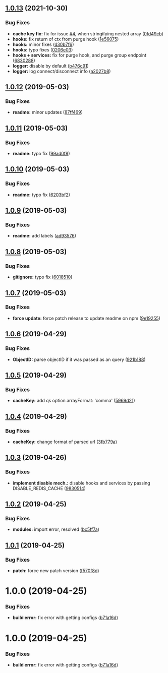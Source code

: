 ## [1.0.13](https://github.com/andrekutianski/feathers-redis-cache/compare/v1.0.12...v1.0.13) (2021-10-30)


### Bug Fixes

* **cache key fix:** fix for issue [#4](https://github.com/andrekutianski/feathers-redis-cache/issues/4), when stringifying nested array ([0fd49cb](https://github.com/andrekutianski/feathers-redis-cache/commit/0fd49cb5d3b768cc614dc04c1868042ed9be3c2c))
* **hooks:** fix return of ctx from purge hook ([1e56075](https://github.com/andrekutianski/feathers-redis-cache/commit/1e5607569cf1a11b38def933f5d692b270a05500))
* **hooks:** minor fixes ([d30b7f6](https://github.com/andrekutianski/feathers-redis-cache/commit/d30b7f65dac92ed894c70bf6593da23697392501))
* **hooks:** typo fixes ([0206e03](https://github.com/andrekutianski/feathers-redis-cache/commit/0206e03ad8cd975daa19e4005d19e1cbe71bdbbc))
* **hooks + services:** fix for purge hook, and purge group endpoint ([6830288](https://github.com/andrekutianski/feathers-redis-cache/commit/683028857833214a241d1a98a60c34271c427362))
* **logger:** disable by default ([b476c91](https://github.com/andrekutianski/feathers-redis-cache/commit/b476c91e8a063712f43bb6a3fa3a7ad4e2f37388))
* **logger:** log connect/disconnect info ([a2027b8](https://github.com/andrekutianski/feathers-redis-cache/commit/a2027b854122ee53e6167a4e01580e56de26c3b8))

## [1.0.12](https://github.com/sarkistlt/feathers-redis-cache/compare/v1.0.11...v1.0.12) (2019-05-03)


### Bug Fixes

* **readme:** minor updates ([87ff469](https://github.com/sarkistlt/feathers-redis-cache/commit/87ff469))

## [1.0.11](https://github.com/sarkistlt/feathers-redis-cache/compare/v1.0.10...v1.0.11) (2019-05-03)


### Bug Fixes

* **readme:** typo fix ([99ad0f8](https://github.com/sarkistlt/feathers-redis-cache/commit/99ad0f8))

## [1.0.10](https://github.com/sarkistlt/feathers-redis-cache/compare/v1.0.9...v1.0.10) (2019-05-03)


### Bug Fixes

* **readme:** typo fix ([6203bf2](https://github.com/sarkistlt/feathers-redis-cache/commit/6203bf2))

## [1.0.9](https://github.com/sarkistlt/feathers-redis-cache/compare/v1.0.8...v1.0.9) (2019-05-03)


### Bug Fixes

* **readme:** add labels ([ad93576](https://github.com/sarkistlt/feathers-redis-cache/commit/ad93576))

## [1.0.8](https://github.com/sarkistlt/feathers-redis-cache/compare/v1.0.7...v1.0.8) (2019-05-03)


### Bug Fixes

* **gitignore:** typo fix ([6018510](https://github.com/sarkistlt/feathers-redis-cache/commit/6018510))

## [1.0.7](https://github.com/sarkistlt/feathers-redis-cache/compare/v1.0.6...v1.0.7) (2019-05-03)


### Bug Fixes

* **force update:** force patch release to update readme on npm ([9e19255](https://github.com/sarkistlt/feathers-redis-cache/commit/9e19255))

## [1.0.6](https://github.com/sarkistlt/feathers-redis-cache/compare/v1.0.5...v1.0.6) (2019-04-29)


### Bug Fixes

* **ObjectID:** parse objectID if it was passed as an query ([921b188](https://github.com/sarkistlt/feathers-redis-cache/commit/921b188))

## [1.0.5](https://github.com/sarkistlt/feathers-redis-cache/compare/v1.0.4...v1.0.5) (2019-04-29)


### Bug Fixes

* **cacheKey:** add qs option arrayFormat: 'comma' ([5969d21](https://github.com/sarkistlt/feathers-redis-cache/commit/5969d21))

## [1.0.4](https://github.com/sarkistlt/feathers-redis-cache/compare/v1.0.3...v1.0.4) (2019-04-29)


### Bug Fixes

* **cacheKey:** change format of parsed url ([3fb779a](https://github.com/sarkistlt/feathers-redis-cache/commit/3fb779a))

## [1.0.3](https://github.com/sarkistlt/feathers-redis-cache/compare/v1.0.2...v1.0.3) (2019-04-26)


### Bug Fixes

* **implement disable mech.:** disable hooks and services by passing DISABLE_REDIS_CACHE ([9830514](https://github.com/sarkistlt/feathers-redis-cache/commit/9830514))

## [1.0.2](https://github.com/sarkistlt/feathers-redis-cache/compare/v1.0.1...v1.0.2) (2019-04-25)


### Bug Fixes

* **modules:** import error, resolved ([bc5ff7a](https://github.com/sarkistlt/feathers-redis-cache/commit/bc5ff7a))

## [1.0.1](https://github.com/sarkistlt/feathers-redis-cache/compare/v1.0.0...v1.0.1) (2019-04-25)


### Bug Fixes

* **patch:** force new patch version ([f570f8d](https://github.com/sarkistlt/feathers-redis-cache/commit/f570f8d))

# 1.0.0 (2019-04-25)


### Bug Fixes

* **build error:** fix error with getting configs ([b71a16d](https://github.com/sarkistlt/feathers-redis-cache/commit/b71a16d))

# 1.0.0 (2019-04-25)


### Bug Fixes

* **build error:** fix error with getting configs ([b71a16d](https://github.com/sarkistlt/feathers-redis-cache/commit/b71a16d))
